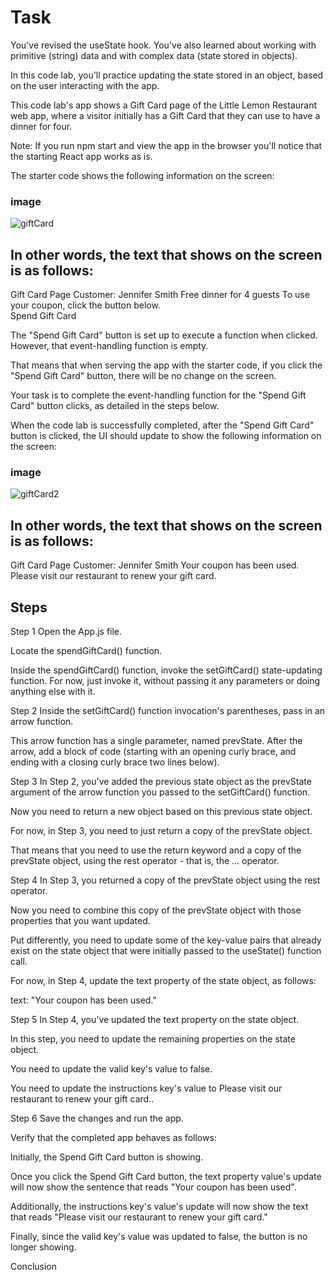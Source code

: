# Task
You've revised the useState hook. You've also learned about working with primitive (string) data and with complex data (state stored in objects).

In this code lab, you'll practice updating the state stored in an object, based on the user interacting with the app.

This code lab's app shows a Gift Card page of the Little Lemon Restaurant web app, where a visitor initially has a Gift Card that they can use to have a dinner for four.

Note: If you run npm start and view the app in the browser you'll notice that the starting React app works as is.

The starter code shows the following information on the screen:

### image
![giftCard](https://user-images.githubusercontent.com/98294205/216839625-edfffb5d-c7ad-48d3-912b-550a347fc508.png)




## In other words, the text that shows on the screen is as follows:

Gift Card Page 
Customer: Jennifer Smith 
Free dinner for 4 guests 
To use your coupon, click the button below.  
Spend Gift Card 

The "Spend Gift Card" button is set up to execute a function when clicked. However, that event-handling function is empty.

That means that when serving the app with the starter code, if you click the "Spend Gift Card" button, there will be no change on the screen.

Your task is to complete the event-handling function for the "Spend Gift Card" button clicks, as detailed in the steps below.

When the code lab is successfully completed, after the "Spend Gift Card" button is clicked, the UI should update to show the following information on the screen:

### image
![giftCard2](https://user-images.githubusercontent.com/98294205/216839646-747fb298-2053-44fd-b709-fd957da47d00.png)





## In other words, the text that shows on the screen is as follows:

Gift Card Page 
Customer: Jennifer Smith 
Your coupon has been used. 
Please visit our restaurant to renew your gift card. 

## Steps
Step 1
Open the App.js file.

Locate the spendGiftCard() function.

Inside the spendGiftCard() function, invoke the setGiftCard() state-updating function. For now, just invoke it, without passing it any parameters or doing anything else with it.

Step 2
Inside the setGiftCard() function invocation's parentheses, pass in an arrow function.

This arrow function has a single parameter, named prevState. After the arrow, add a block of code (starting with an opening curly brace, and ending with a closing curly brace two lines below).

Step 3
In Step 2, you've added the previous state object as the prevState argument of the arrow function you passed to the setGiftCard() function.

Now you need to return a new object based on this previous state object.

For now, in Step 3, you need to just return a copy of the prevState object.

That means that you need to use the return keyword and a copy of the prevState object, using the rest operator - that is, the ... operator.

Step 4
In Step 3, you returned a copy of the prevState object using the rest operator.

Now you need to combine this copy of the prevState object with those properties that you want updated.

Put differently, you need to update some of the key-value pairs that already exist on the state object that were initially passed to the useState() function call.

For now, in Step 4, update the text property of the state object, as follows:

text: "Your coupon has been used."

Step 5
In Step 4, you've updated the text property on the state object.

In this step, you need to update the remaining properties on the state object.

You need to update the valid key's value to false.

You need to update the instructions key's value to Please visit our restaurant to renew your gift card..

Step 6
Save the changes and run the app.

Verify that the completed app behaves as follows:

Initially, the Spend Gift Card button is showing.

Once you click the Spend Gift Card button, the text property value's update will now show the sentence that reads "Your coupon has been used".

Additionally, the instructions key's value's update will now show the text that reads "Please visit our restaurant to renew your gift card."

Finally, since the valid key's value was updated to false, the button is no longer showing.

  

Conclusion

